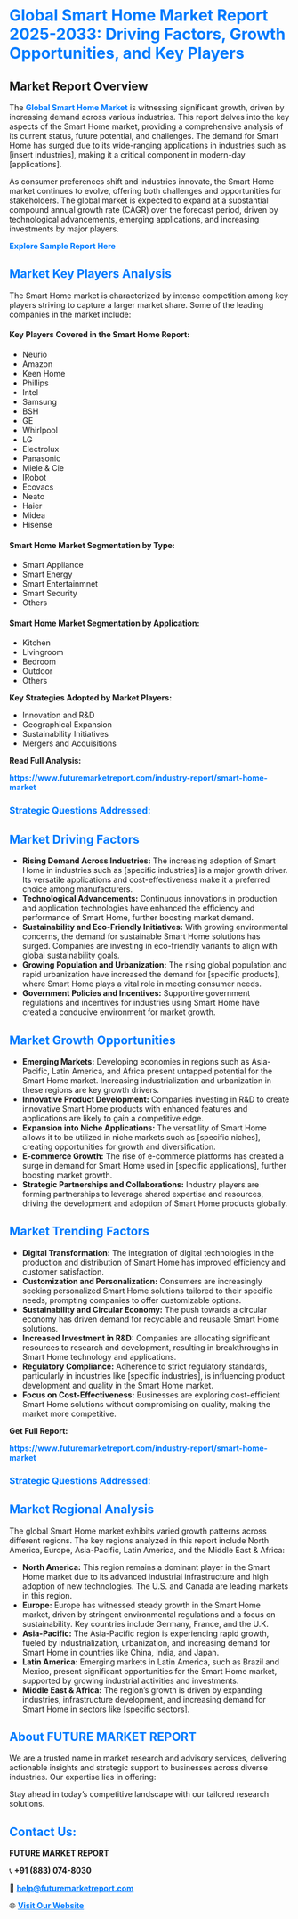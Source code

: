 <h1 style="color: #007BFF;">Global Smart Home Market Report 2025-2033: Driving Factors, Growth Opportunities, and Key Players</h1>

<section id="overview">
<h2>Market Report Overview</h2>
<p>The <a href="https://www.futuremarketreport.com/industry-report/smart-home-market" style="color: #007BFF; text-decoration: none;"><strong>Global Smart Home Market</strong></a> is witnessing significant growth, driven by increasing demand across various industries. This report delves into the key aspects of the Smart Home market, providing a comprehensive analysis of its current status, future potential, and challenges. The demand for Smart Home has surged due to its wide-ranging applications in industries such as [insert industries], making it a critical component in modern-day [applications].</p>
<p>As consumer preferences shift and industries innovate, the Smart Home market continues to evolve, offering both challenges and opportunities for stakeholders. The global market is expected to expand at a substantial compound annual growth rate (CAGR) over the forecast period, driven by technological advancements, emerging applications, and increasing investments by major players.</p>
</section>

<section id="overview">
<p><a href="https://www.futuremarketreport.com/request-sample/reportId=56480" style="color: #007BFF; text-decoration: none;"><strong>Explore Sample Report Here</strong></a></p>
</section>

<section id="key-players">
<h2 style="color: #007BFF;">Market Key Players Analysis</h2>
<p>The Smart Home market is characterized by intense competition among key players striving to capture a larger market share. Some of the leading companies in the market include:</p>
<h4>Key Players Covered in the Smart Home Report:</h4>
<ul><li>Neurio</li><li>Amazon</li><li>Keen Home</li><li>Phillips</li><li>Intel</li><li>Samsung</li><li>BSH</li><li>GE</li><li>Whirlpool</li><li>LG</li><li>Electrolux</li><li>Panasonic</li><li>Miele &amp; Cie</li><li>IRobot</li><li>Ecovacs</li><li>Neato</li><li>Haier</li><li>Midea</li><li>Hisense</li></ul>
<h4>Smart Home Market Segmentation by Type:</h4>
<ul><li>Smart Appliance</li><li>Smart Energy</li><li>Smart Entertainmnet</li><li>Smart Security</li><li>Others</li></ul>

<h4>Smart Home Market Segmentation by Application:</h4>
<ul><li>Kitchen</li><li>Livingroom</li><li>Bedroom</li><li>Outdoor</li><li>Others</li></ul>
<p><strong>Key Strategies Adopted by Market Players:</strong></p>
<ul>
<li>Innovation and R&D</li>
<li>Geographical Expansion</li>
<li>Sustainability Initiatives</li>
<li>Mergers and Acquisitions</li>
</ul>
</section>

<section>
<p><strong>Read Full Analysis: </strong></p><a href="https://www.futuremarketreport.com/industry-report/smart-home-market" style="color: #007BFF; text-decoration: none;"><strong>https://www.futuremarketreport.com/industry-report/smart-home-market</strong></a>
<h3 style="color: #007BFF;">Strategic Questions Addressed:</h3>
</section>

<section id="driving-factors">
<h2 style="color: #007BFF;">Market Driving Factors</h2>
<ul>
<li><strong>Rising Demand Across Industries:</strong> The increasing adoption of Smart Home in industries such as [specific industries] is a major growth driver. Its versatile applications and cost-effectiveness make it a preferred choice among manufacturers.</li>
<li><strong>Technological Advancements:</strong> Continuous innovations in production and application technologies have enhanced the efficiency and performance of Smart Home, further boosting market demand.</li>
<li><strong>Sustainability and Eco-Friendly Initiatives:</strong> With growing environmental concerns, the demand for sustainable Smart Home solutions has surged. Companies are investing in eco-friendly variants to align with global sustainability goals.</li>
<li><strong>Growing Population and Urbanization:</strong> The rising global population and rapid urbanization have increased the demand for [specific products], where Smart Home plays a vital role in meeting consumer needs.</li>
<li><strong>Government Policies and Incentives:</strong> Supportive government regulations and incentives for industries using Smart Home have created a conducive environment for market growth.</li>
</ul>
</section>

<section id="growth-opportunities">
<h2 style="color: #007BFF;">Market Growth Opportunities</h2>
<ul>
<li><strong>Emerging Markets:</strong> Developing economies in regions such as Asia-Pacific, Latin America, and Africa present untapped potential for the Smart Home market. Increasing industrialization and urbanization in these regions are key growth drivers.</li>
<li><strong>Innovative Product Development:</strong> Companies investing in R&D to create innovative Smart Home products with enhanced features and applications are likely to gain a competitive edge.</li>
<li><strong>Expansion into Niche Applications:</strong> The versatility of Smart Home allows it to be utilized in niche markets such as [specific niches], creating opportunities for growth and diversification.</li>
<li><strong>E-commerce Growth:</strong> The rise of e-commerce platforms has created a surge in demand for Smart Home used in [specific applications], further boosting market growth.</li>
<li><strong>Strategic Partnerships and Collaborations:</strong> Industry players are forming partnerships to leverage shared expertise and resources, driving the development and adoption of Smart Home products globally.</li>
</ul>
</section>

<section id="trending-factors">
<h2 style="color: #007BFF;">Market Trending Factors</h2>
<ul>
<li><strong>Digital Transformation:</strong> The integration of digital technologies in the production and distribution of Smart Home has improved efficiency and customer satisfaction.</li>
<li><strong>Customization and Personalization:</strong> Consumers are increasingly seeking personalized Smart Home solutions tailored to their specific needs, prompting companies to offer customizable options.</li>
<li><strong>Sustainability and Circular Economy:</strong> The push towards a circular economy has driven demand for recyclable and reusable Smart Home solutions.</li>
<li><strong>Increased Investment in R&D:</strong> Companies are allocating significant resources to research and development, resulting in breakthroughs in Smart Home technology and applications.</li>
<li><strong>Regulatory Compliance:</strong> Adherence to strict regulatory standards, particularly in industries like [specific industries], is influencing product development and quality in the Smart Home market.</li>
<li><strong>Focus on Cost-Effectiveness:</strong> Businesses are exploring cost-efficient Smart Home solutions without compromising on quality, making the market more competitive.</li>
</ul>
</section>

<section>
<p><strong>Get Full Report: </strong></p><a href="https://www.futuremarketreport.com/industry-report/smart-home-market" style="color: #007BFF; text-decoration: none;"><strong>https://www.futuremarketreport.com/industry-report/smart-home-market</strong></a>
<h3 style="color: #007BFF;">Strategic Questions Addressed:</h3>
</section>


<section id="regional-analysis">
<h2 style="color: #007BFF;">Market Regional Analysis</h2>
<p>The global Smart Home market exhibits varied growth patterns across different regions. The key regions analyzed in this report include North America, Europe, Asia-Pacific, Latin America, and the Middle East & Africa:</p>
<ul>
<li><strong>North America:</strong> This region remains a dominant player in the Smart Home market due to its advanced industrial infrastructure and high adoption of new technologies. The U.S. and Canada are leading markets in this region.</li>
<li><strong>Europe:</strong> Europe has witnessed steady growth in the Smart Home market, driven by stringent environmental regulations and a focus on sustainability. Key countries include Germany, France, and the U.K.</li>
<li><strong>Asia-Pacific:</strong> The Asia-Pacific region is experiencing rapid growth, fueled by industrialization, urbanization, and increasing demand for Smart Home in countries like China, India, and Japan.</li>
<li><strong>Latin America:</strong> Emerging markets in Latin America, such as Brazil and Mexico, present significant opportunities for the Smart Home market, supported by growing industrial activities and investments.</li>
<li><strong>Middle East & Africa:</strong> The region’s growth is driven by expanding industries, infrastructure development, and increasing demand for Smart Home in sectors like [specific sectors].</li>
</ul>
</section>

<footer>
<h2 style="color: #007BFF;">About FUTURE MARKET REPORT</h2>
<p>We are a trusted name in market research and advisory services, delivering actionable insights and strategic support to businesses across diverse industries. Our expertise lies in offering:</p>

<p>Stay ahead in today’s competitive landscape with our tailored research solutions.</p>

<h2 style="color: #007BFF;">Contact Us:</h2>
<p><strong>FUTURE MARKET REPORT</strong></p>
<p>📞 <strong>+91 (883) 074-8030</strong></p>
<p>📧 <strong><a href="mailto:help@futuremarketreport.com" style="color: #007BFF;">help@futuremarketreport.com</a></strong></p>
<p>🌐 <strong><a href="https://www.futuremarketreport.com/" style="color: #007BFF;">Visit Our Website</a></strong></p>
</footer>